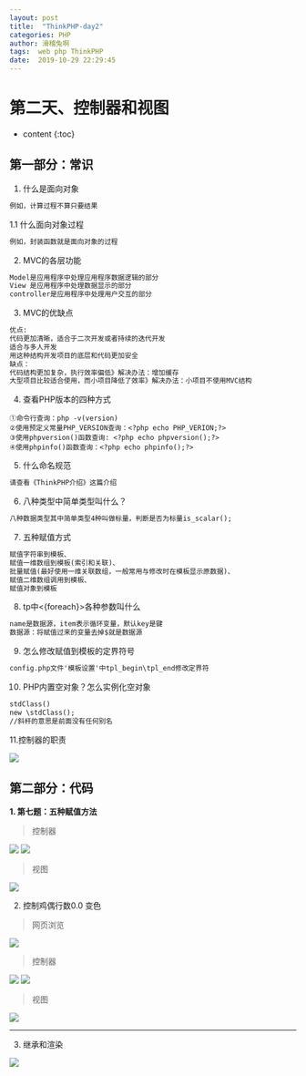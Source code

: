 ```yaml
---
layout: post
title:  "ThinkPHP-day2"
categories: PHP
author: 滑稽兔啊
tags:  web php ThinkPHP
date:  2019-10-29 22:29:45
---
```


# 第二天、控制器和视图











* content
{:toc}
## 第一部分：常识
1. 什么是面向对象
```html
例如，计算过程不算只要结果
```
1.1 什么面向对象过程
```html
例如，封装函数就是面向对象的过程
```
2. MVC的各层功能
```html
Model是应用程序中处理应用程序数据逻辑的部分
View 是应用程序中处理数据显示的部分
controller是应用程序中处理用户交互的部分
```
3. MVC的优缺点
```html
优点:
代码更加清晰，适合于二次开发或者持续的迭代开发
适合与多人开发
用这种结构开发项目的底层和代码更加安全
缺点：
代码结构更加复杂，执行效率偏低》解决办法：增加缓存
大型项目比较适合使用，而小项目降低了效率》解决办法：小项目不使用MVC结构
```
4. 查看PHP版本的四种方式
```php+html
①命令行查询：php -v(version)
②使用预定义常量PHP_VERSION查询：<?php echo PHP_VERION;?>
③使用phpversion()函数查询: <?php echo phpversion();?>
④使用phpinfo()函数查询：<?php echo phpinfo();?>
```
5. 什么命名规范
```html
请查看《ThinkPHP介绍》这篇介绍
```
6. 八种类型中简单类型叫什么？
```html
八种数据类型其中简单类型4种叫做标量，判断是否为标量is_scalar();
```
7. 五种赋值方式
```html
赋值字符串到模板、
赋值一维数组到模板(索引和关联)、
批量赋值(最好使用一维关联数组，一般常用与修改时在模板显示原数据)、
赋值二维数组调用到模板、
赋值对象到模板
```
8. tp中<{foreach}>各种参数叫什么
```html
name是数据源，item表示循环变量，默认key是键
数据源：将赋值过来的变量去掉$就是数据源
```
9. 怎么修改赋值到模板的定界符号
```html
config.php文件'模板设置'中tpl_begin\tpl_end修改定界符
```
10. PHP内置空对象？怎么实例化空对象
```html
stdClass()   
new \stdClass();
//斜杆的意思是前面没有任何别名
```

11.控制器的职责

![](https://j1109053660.oss-cn-hangzhou.aliyuncs.com/img/20191224133147.png)

## 第二部分：代码

**1. 第七题：五种赋值方法**

> 控制器

![](https://j1109053660.oss-cn-hangzhou.aliyuncs.com/img/20191029221949.png)
![](https://j1109053660.oss-cn-hangzhou.aliyuncs.com/img/20191029222102.png)

> 视图

![](https://j1109053660.oss-cn-hangzhou.aliyuncs.com/img/20191029222233.png)

2. 控制鸡偶行数0.0 变色

> 网页浏览

![](https://j1109053660.oss-cn-hangzhou.aliyuncs.com/img/20191029222828.png)

> 控制器

![](https://j1109053660.oss-cn-hangzhou.aliyuncs.com/img/20191029222340.png)
![](https://j1109053660.oss-cn-hangzhou.aliyuncs.com/img/20191029222413.png)

> 视图

![](https://j1109053660.oss-cn-hangzhou.aliyuncs.com/img/20191029222507.png)

-----

3. 继承和渲染

![](https://j1109053660.oss-cn-hangzhou.aliyuncs.com/img/20191029223601.png)